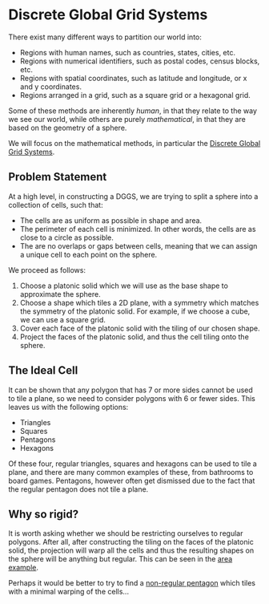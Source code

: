 # Discrete Global Grid Systems

There exist many different ways to partition our world into:

- Regions with human names, such as countries, states, cities, etc.
- Regions with numerical identifiers, such as postal codes, census blocks, etc.
- Regions with spatial coordinates, such as latitude and longitude, or x and y coordinates.
- Regions arranged in a grid, such as a square grid or a hexagonal grid.

Some of these methods are inherently *human*, in that they relate to the way we see our world, while others are purely *mathematical*, in that they are based on the geometry of a sphere.

We will focus on the mathematical methods, in particular the [Discrete Global Grid Systems](https://en.wikipedia.org/wiki/Discrete_global_grid).

## Problem Statement

At a high level, in constructing a DGGS, we are trying to split a sphere into a collection of cells, such that:

- The cells are as uniform as possible in shape and area.
- The perimeter of each cell is minimized. In other words, the cells are as close to a circle as possible.
- The are no overlaps or gaps between cells, meaning that we can assign a unique cell to each point on the sphere.

We proceed as follows:

1) Choose a platonic solid which we will use as the base shape to approximate the sphere.
2) Choose a shape which tiles a 2D plane, with a symmetry which matches the symmetry of the platonic solid. For example, if we choose a cube, we can use a square grid.
3) Cover each face of the platonic solid with the tiling of our chosen shape.
4) Project the faces of the platonic solid, and thus the cell tiling onto the sphere.

## The Ideal Cell

It can be shown that any polygon that has 7 or more sides cannot be used to tile a plane, so we need to consider polygons with 6 or fewer sides. This leaves us with the following options:

- Triangles
- Squares
- Pentagons
- Hexagons

Of these four, regular triangles, squares and hexagons can be used to tile a plane, and there are many common examples of these, from bathrooms to board games. Pentagons, however often get dismissed due to the fact that the regular pentagon does not tile a plane.

## Why so rigid?

It is worth asking whether we should be restricting ourselves to regular polygons. After all, after constructing the tiling on the faces of the platonic solid, the projection will warp all the cells and thus the resulting shapes on the sphere will be anything but regular. This can be seen in the [area example](/examples/area).

Perhaps it would be better to try to find a [non-regular pentagon](./the-pentagon-that-could) which tiles with a minimal warping of the cells...